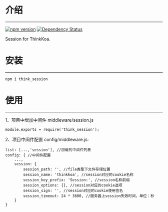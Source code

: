 # 介绍
-----

[![npm version](https://badge.fury.io/js/think_session.svg)](https://badge.fury.io/js/think_session)
[![Dependency Status](https://david-dm.org/richenlin/think_session.svg)](https://david-dm.org/richenlin/think_session)

Session for ThinkKoa.

# 安装
-----

```
npm i think_session
```

# 使用
-----

1、项目中增加中间件 middleware/session.js
```
module.exports = require('think_session');
```

2、项目中间件配置 config/middleware.js:
```
list: [...,'session'], //加载的中间件列表
config: { //中间件配置
    ...,
    session: {
        session_path: '', //file类型下文件存储位置
        session_name: 'thinkkoa', //session对应的cookie名称
        session_key_prefix: 'Session:', //session名称前缀
        session_options: {}, //session对应的cookie选项
        session_sign: '', //session对应的cookie使用签名
        session_timeout: 24 * 3600, //服务器上session失效时间，单位：秒
    }
}
```